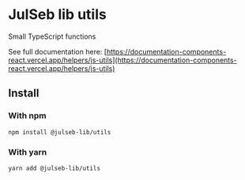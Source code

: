 # JulSeb lib utils

Small TypeScript functions

See full documentation here: [https://documentation-components-react.vercel.app/helpers/js-utils](https://documentation-components-react.vercel.app/helpers/js-utils)

## Install

### With npm

```shell
npm install @julseb-lib/utils
```

### With yarn

```shell
yarn add @julseb-lib/utils
```
